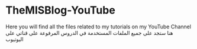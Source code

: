 # TheMISBlog-YouTube
Here you will find all the files related to my tutorials on my YouTube Channel 
هنا ستجد على جميع الملفات المستخدمة في الدروس المرفوعة على قناتي على اليوتيوب
